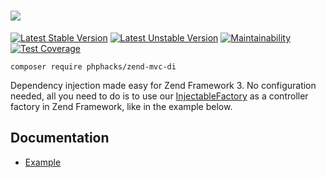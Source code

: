 # ![](https://i.imgur.com/XVeiq6K.png)


[![Latest Stable Version](https://poser.pugx.org/phphacks/zend-mvc-di/v/stable)](https://packagist.org/packages/phphacks/zend-mvc-di) [![Latest Unstable Version](https://poser.pugx.org/phphacks/zend-mvc-di/v/unstable)](https://packagist.org/packages/phphacks/zend-mvc-di) [![Maintainability](https://api.codeclimate.com/v1/badges/4a1b45a04cf4e6d41de5/maintainability)](https://codeclimate.com/github/phphacks/zend-mvc-di/maintainability) [![Test Coverage](https://api.codeclimate.com/v1/badges/4a1b45a04cf4e6d41de5/test_coverage)](https://codeclimate.com/github/phphacks/zend-mvc-di/test_coverage)

`composer require phphacks/zend-mvc-di`

Dependency injection made easy for Zend Framework 3. No configuration needed, all you need to do is to use our [InjectableFactory](https://github.com/phphacks/zend-mvc-di/blob/master/src/Dependency/Injection/InjectableFactory.php) as a controller factory in Zend Framework, like in the example below.

## Documentation
* [Example](https://github.com/phphacks/zend-mvc-di/wiki/Example)
